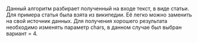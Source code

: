 Данный алгоритм разбирает полученный на входе текст, в виде статьи. Для примера статья была взята из википедии. Её легко можно заменить на свой источник данных.
Для получения хорошего результата необходимо изменять параметр chars, в данном случае был выбран вариант = 4.
